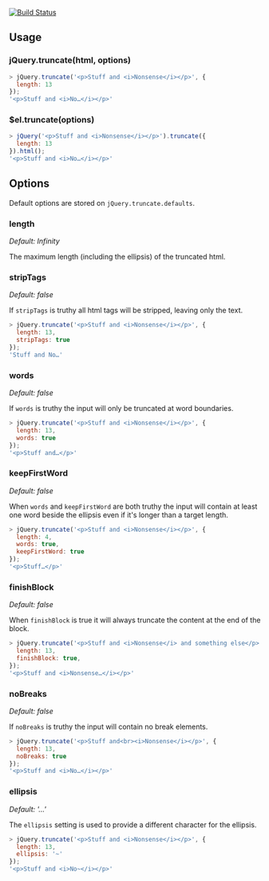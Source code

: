 [![Build Status](https://travis-ci.org/pathable/truncate.png?branch=master)](https://travis-ci.org/pathable/truncate)

## Usage

### jQuery.truncate(html, options)

```javascript
> jQuery.truncate('<p>Stuff and <i>Nonsense</i></p>', {
  length: 13
});
'<p>Stuff and <i>No…</i></p>'
```

### $el.truncate(options)

```javascript
> jQuery('<p>Stuff and <i>Nonsense</i></p>').truncate({
  length: 13
}).html();
'<p>Stuff and <i>No…</i></p>'
```

## Options

Default options are stored on `jQuery.truncate.defaults`.

### length

*Default: Infinity*

The maximum length (including the ellipsis) of the truncated html.

### stripTags

*Default: false*

If `stripTags` is truthy all html tags will be stripped, leaving only the text.

```javascript
> jQuery.truncate('<p>Stuff and <i>Nonsense</i></p>', {
  length: 13,
  stripTags: true
});
'Stuff and No…'
```

### words

*Default: false*

If `words` is truthy the input will only be truncated at word boundaries.

```javascript
> jQuery.truncate('<p>Stuff and <i>Nonsense</i></p>', {
  length: 13,
  words: true
});
'<p>Stuff and…</p>'
```

### keepFirstWord

*Default: false*

When `words` and `keepFirstWord` are both truthy the input will contain
at least one word beside the ellipsis even if it's longer than
a target length.

```javascript
> jQuery.truncate('<p>Stuff and <i>Nonsense</i></p>', {
  length: 4,
  words: true,
  keepFirstWord: true
});
'<p>Stuff…</p>'
```

### finishBlock

*Default: false*

When `finishBlock` is true it will always truncate the content at the end of the block.

```javascript
> jQuery.truncate('<p>Stuff and <i>Nonsense</i> and something else</p>', {
  length: 13,
  finishBlock: true,
});
'<p>Stuff and <i>Nonsense…</i></p>'
```

### noBreaks

*Default: false*

If `noBreaks` is truthy the input will contain no break elements.

```javascript
> jQuery.truncate('<p>Stuff and<br><i>Nonsense</i></p>', {
  length: 13,
  noBreaks: true
});
'<p>Stuff and <i>No…</i></p>'
```

### ellipsis

*Default: '…'*

The `ellipsis` setting is used to provide a different character for the ellipsis.

```javascript
> jQuery.truncate('<p>Stuff and <i>Nonsense</i></p>', {
  length: 13,
  ellipsis: '~'
});
'<p>Stuff and <i>No~</i></p>'
```

